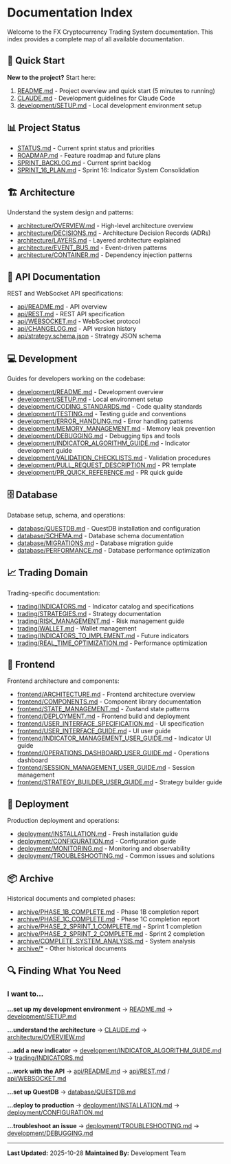 # Documentation Index

Welcome to the FX Cryptocurrency Trading System documentation. This index provides a complete map of all available documentation.

## 🚀 Quick Start

**New to the project?** Start here:
1. [README.md](../README.md) - Project overview and quick start (5 minutes to running)
2. [CLAUDE.md](../CLAUDE.md) - Development guidelines for Claude Code
3. [development/SETUP.md](development/SETUP.md) - Local development environment setup

## 📊 Project Status

- [STATUS.md](STATUS.md) - Current sprint status and priorities
- [ROADMAP.md](ROADMAP.md) - Feature roadmap and future plans
- [SPRINT_BACKLOG.md](SPRINT_BACKLOG.md) - Current sprint backlog
- [SPRINT_16_PLAN.md](SPRINT_16_PLAN.md) - Sprint 16: Indicator System Consolidation

## 🏗️ Architecture

Understand the system design and patterns:

- [architecture/OVERVIEW.md](architecture/OVERVIEW.md) - High-level architecture overview
- [architecture/DECISIONS.md](architecture/DECISIONS.md) - Architecture Decision Records (ADRs)
- [architecture/LAYERS.md](architecture/LAYERS.md) - Layered architecture explained
- [architecture/EVENT_BUS.md](architecture/EVENT_BUS.md) - Event-driven patterns
- [architecture/CONTAINER.md](architecture/CONTAINER.md) - Dependency injection patterns

## 🔌 API Documentation

REST and WebSocket API specifications:

- [api/README.md](api/README.md) - API overview
- [api/REST.md](api/REST.md) - REST API specification
- [api/WEBSOCKET.md](api/WEBSOCKET.md) - WebSocket protocol
- [api/CHANGELOG.md](api/CHANGELOG.md) - API version history
- [api/strategy.schema.json](api/strategy.schema.json) - Strategy JSON schema

## 💻 Development

Guides for developers working on the codebase:

- [development/README.md](development/README.md) - Development overview
- [development/SETUP.md](development/SETUP.md) - Local environment setup
- [development/CODING_STANDARDS.md](development/CODING_STANDARDS.md) - Code quality standards
- [development/TESTING.md](development/TESTING.md) - Testing guide and conventions
- [development/ERROR_HANDLING.md](development/ERROR_HANDLING.md) - Error handling patterns
- [development/MEMORY_MANAGEMENT.md](development/MEMORY_MANAGEMENT.md) - Memory leak prevention
- [development/DEBUGGING.md](development/DEBUGGING.md) - Debugging tips and tools
- [development/INDICATOR_ALGORITHM_GUIDE.md](development/INDICATOR_ALGORITHM_GUIDE.md) - Indicator development guide
- [development/VALIDATION_CHECKLISTS.md](development/VALIDATION_CHECKLISTS.md) - Validation procedures
- [development/PULL_REQUEST_DESCRIPTION.md](development/PULL_REQUEST_DESCRIPTION.md) - PR template
- [development/PR_QUICK_REFERENCE.md](development/PR_QUICK_REFERENCE.md) - PR quick guide

## 🗄️ Database

Database setup, schema, and operations:

- [database/QUESTDB.md](database/QUESTDB.md) - QuestDB installation and configuration
- [database/SCHEMA.md](database/SCHEMA.md) - Database schema documentation
- [database/MIGRATIONS.md](database/MIGRATIONS.md) - Database migration guide
- [database/PERFORMANCE.md](database/PERFORMANCE.md) - Database performance optimization

## 📈 Trading Domain

Trading-specific documentation:

- [trading/INDICATORS.md](trading/INDICATORS.md) - Indicator catalog and specifications
- [trading/STRATEGIES.md](trading/STRATEGIES.md) - Strategy documentation
- [trading/RISK_MANAGEMENT.md](trading/RISK_MANAGEMENT.md) - Risk management guide
- [trading/WALLET.md](trading/WALLET.md) - Wallet management
- [trading/INDICATORS_TO_IMPLEMENT.md](trading/INDICATORS_TO_IMPLEMENT.md) - Future indicators
- [trading/REAL_TIME_OPTIMIZATION.md](trading/REAL_TIME_OPTIMIZATION.md) - Performance optimization

## 🎨 Frontend

Frontend architecture and components:

- [frontend/ARCHITECTURE.md](frontend/ARCHITECTURE.md) - Frontend architecture overview
- [frontend/COMPONENTS.md](frontend/COMPONENTS.md) - Component library documentation
- [frontend/STATE_MANAGEMENT.md](frontend/STATE_MANAGEMENT.md) - Zustand state patterns
- [frontend/DEPLOYMENT.md](frontend/DEPLOYMENT.md) - Frontend build and deployment
- [frontend/USER_INTERFACE_SPECIFICATION.md](frontend/USER_INTERFACE_SPECIFICATION.md) - UI specification
- [frontend/USER_INTERFACE_GUIDE.md](frontend/USER_INTERFACE_GUIDE.md) - UI user guide
- [frontend/INDICATOR_MANAGEMENT_USER_GUIDE.md](frontend/INDICATOR_MANAGEMENT_USER_GUIDE.md) - Indicator UI guide
- [frontend/OPERATIONS_DASHBOARD_USER_GUIDE.md](frontend/OPERATIONS_DASHBOARD_USER_GUIDE.md) - Operations dashboard
- [frontend/SESSION_MANAGEMENT_USER_GUIDE.md](frontend/SESSION_MANAGEMENT_USER_GUIDE.md) - Session management
- [frontend/STRATEGY_BUILDER_USER_GUIDE.md](frontend/STRATEGY_BUILDER_USER_GUIDE.md) - Strategy builder guide

## 🚀 Deployment

Production deployment and operations:

- [deployment/INSTALLATION.md](deployment/INSTALLATION.md) - Fresh installation guide
- [deployment/CONFIGURATION.md](deployment/CONFIGURATION.md) - Configuration guide
- [deployment/MONITORING.md](deployment/MONITORING.md) - Monitoring and observability
- [deployment/TROUBLESHOOTING.md](deployment/TROUBLESHOOTING.md) - Common issues and solutions

## 📦 Archive

Historical documents and completed phases:

- [archive/PHASE_1B_COMPLETE.md](archive/PHASE_1B_COMPLETE.md) - Phase 1B completion report
- [archive/PHASE_1C_COMPLETE.md](archive/PHASE_1C_COMPLETE.md) - Phase 1C completion report
- [archive/PHASE_2_SPRINT_1_COMPLETE.md](archive/PHASE_2_SPRINT_1_COMPLETE.md) - Sprint 1 completion
- [archive/PHASE_2_SPRINT_2_COMPLETE.md](archive/PHASE_2_SPRINT_2_COMPLETE.md) - Sprint 2 completion
- [archive/COMPLETE_SYSTEM_ANALYSIS.md](archive/COMPLETE_SYSTEM_ANALYSIS.md) - System analysis
- [archive/*](archive/) - Other historical documents

## 🔍 Finding What You Need

### I want to...

**...set up my development environment**
→ [README.md](../README.md) → [development/SETUP.md](development/SETUP.md)

**...understand the architecture**
→ [CLAUDE.md](../CLAUDE.md) → [architecture/OVERVIEW.md](architecture/OVERVIEW.md)

**...add a new indicator**
→ [development/INDICATOR_ALGORITHM_GUIDE.md](development/INDICATOR_ALGORITHM_GUIDE.md) → [trading/INDICATORS.md](trading/INDICATORS.md)

**...work with the API**
→ [api/README.md](api/README.md) → [api/REST.md](api/REST.md) / [api/WEBSOCKET.md](api/WEBSOCKET.md)

**...set up QuestDB**
→ [database/QUESTDB.md](database/QUESTDB.md)

**...deploy to production**
→ [deployment/INSTALLATION.md](deployment/INSTALLATION.md) → [deployment/CONFIGURATION.md](deployment/CONFIGURATION.md)

**...troubleshoot an issue**
→ [deployment/TROUBLESHOOTING.md](deployment/TROUBLESHOOTING.md) → [development/DEBUGGING.md](development/DEBUGGING.md)

---

**Last Updated:** 2025-10-28
**Maintained By:** Development Team
